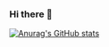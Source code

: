 ### Hi there 👋

[![Anurag's GitHub stats](https://github-readme-stats.vercel.app/api?username=anuraghazra)](https://github.com/Ionut-Mogin/github-readme-stats)

